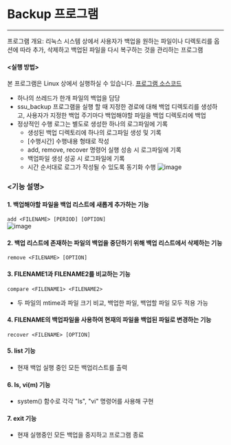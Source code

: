 # Backup 프로그램

------

프로그램 개요: 리눅스 시스템 상에서 사용자가 백업을 원하는 파일이나 디렉토리를 옵션에 따라 추가, 삭제하고 백업된 파일을 다시 복구하는 것을 관리하는 프로그램

#### <실행 방법>
본 프로그램은 Linux 상에서 실행하실 수 있습니다.
[프로그램 소스코드](https://github.com/yoo-jimin127/BackupProgram/blob/master/ssu_backup.c)


- 하나의 쓰레드가 한개 파일의 백업을 담당
- ssu_backup 프로그램을 실행 할 때 지정한 경로에 대해 백업 디렉토리를 생성하고, 사용자가 지정한 백업 주기마다 백업해야할 파일을 백업 디렉토리에 백업
- 정상적인 수행 로그는 별도로 생성한 하나의 로그파일에 기록
  - 생성된 백업 디렉토리에 하나의 로그파일 생성 및 기록
  - [수행시간] 수행내용 형태로 작성
  - add, remove, recover 명령어 실행 성송 시 로그파일에 기록
  - 백업파일 생성 성공 시 로그파일에 기록
  - 시간 순서대로 로그가 작성될 수 있도록 동기화 수행
   ![image](https://user-images.githubusercontent.com/66112716/147581379-1c3c6ef9-acbb-406a-8202-8d266a80704c.png)
  
  
### <기능 설명>

#### 1. 백업해야할 파일을 백업 리스트에 새롭게 추가하는 기능
  ``` add <FILENAME> [PERIOD] [OPTION] ``` <br>
  ![image](https://user-images.githubusercontent.com/66112716/147581539-ba978ba7-7bfa-4dae-920b-6329a1fb49a3.png)

#### 2. 백업 리스트에 존재하는 파일의 백업을 중단하기 위해 백업 리스트에서 삭제하는 기능
  ``` remove <FILENAME> [OPTION] ``` <br>
  
#### 3. FILENAME1과 FILENAME2를 비교하는 기능
  ``` compare <FILENAME1> <FILENAME2> ``` <br>
  - 두 파일의 mtime과 파일 크기 비교, 백업한 파일, 백업할 파일 모두 적용 가능

#### 4. FILENAME의 백업파일을 사용하여 현재의 파일을 백업된 파일로 변경하는 기능
  ``` recover <FILENAME> [OPTION] ``` <br>


#### 5. list 기능
  - 현재 백업 실행 중인 모든 백업리스트를 출력

#### 6. ls, vi(m) 기능
  - system() 함수로 각각 "ls", "vi" 명령어를 사용해 구현

#### 7. exit 기능
  - 현재 실행중인 모든 백업을 중지하고 프로그램 종료
